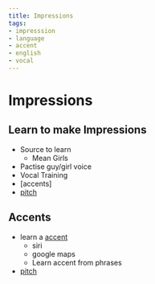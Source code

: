 ```yaml
---
title: Impressions
tags:
- impresssion
- language
- accent
- english
- vocal
---
```


# Impressions

<TagLinks />

## Learn to make Impressions


* Source to learn
  * Mean Girls
* Pactise guy/girl voice
* Vocal Training
* [accents]
* [pitch]


## Accents

* learn a [accent]
  * siri
  * google maps
  * Learn accent from phrases
* [pitch]



[accent]: https://en.wikipedia.org/wiki/Stress_(linguistics)
[pitch]: https://en.wikipedia.org/wiki/Pitch_(music)

<Footer />

